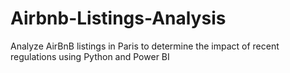 # Airbnb-Listings-Analysis
Analyze AirBnB listings in Paris to determine the impact of recent regulations using Python and Power BI
